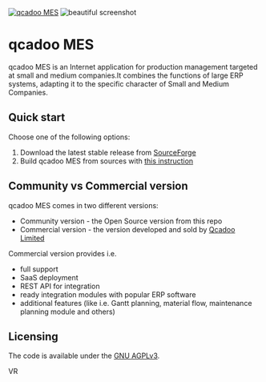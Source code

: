 <a href="https://qcadoo.com"><img src="https://cloud.githubusercontent.com/assets/513146/25782749/bc50ca98-3350-11e7-8837-64fde0f16d48.png" alt="qcadoo MES" /></a>
![beautiful screenshot](https://cloud.githubusercontent.com/assets/513146/25784436/63e0b7c0-336d-11e7-8124-75f860e6f1f0.png)
# qcadoo MES

qcadoo MES is an Internet application for production management targeted at small and medium companies.It combines the functions of large ERP systems, adapting it to the specific character of Small and Medium Companies.

## Quick start

Choose one of the following options:

1. Download the latest stable release from
   [SourceForge](https://sourceforge.net/projects/qcadoo/)
2. Build qcadoo MES from sources
   with [this instruction](https://qcadoo.atlassian.net/wiki/display/QCDMESDOC/Building+MES+from+sources+tutorial)

## Community vs Commercial version

qcadoo MES comes in two different versions:
- Community version - the Open Source version from this repo
- Commercial version - the version developed and sold by [Qcadoo Limited](https://qcadoo.com/en/)


Commercial version provides i.e.
- full support
- SaaS deployment
- REST API for integration
- ready integration modules with popular ERP software
- additional features (like i.e. Gantt planning, material flow, maintenance planning module and others)

## Licensing

The code is available under the [GNU AGPLv3](LICENSE.txt).

VR


